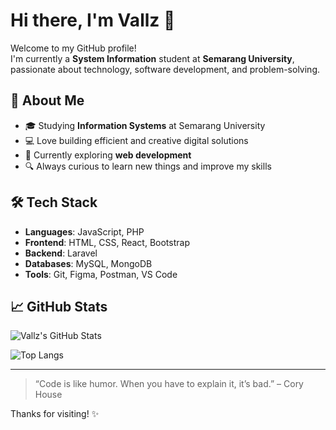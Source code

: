 # Hi there, I'm Vallz 👋

Welcome to my GitHub profile!  
I'm currently a **System Information** student at **Semarang University**, passionate about technology, software development, and problem-solving.

## 🚀 About Me
- 🎓 Studying **Information Systems** at Semarang University
- 💻 Love building efficient and creative digital solutions
- 🌱 Currently exploring **web development**
- 🔍 Always curious to learn new things and improve my skills

## 🛠 Tech Stack
- **Languages**: JavaScript, PHP
- **Frontend**: HTML, CSS, React, Bootstrap  
- **Backend**: Laravel
- **Databases**: MySQL, MongoDB  
- **Tools**: Git, Figma, Postman, VS Code

## 📈 GitHub Stats
![Vallz's GitHub Stats](https://github-readme-stats.vercel.app/api?username=Vallz-vsc&show_icons=true&theme=radical)

![Top Langs](https://github-readme-stats.vercel.app/api/top-langs/?username=Vallz-vsc&layout=compact&theme=radical)

---

> “Code is like humor. When you have to explain it, it’s bad.” – Cory House

Thanks for visiting! ✨
